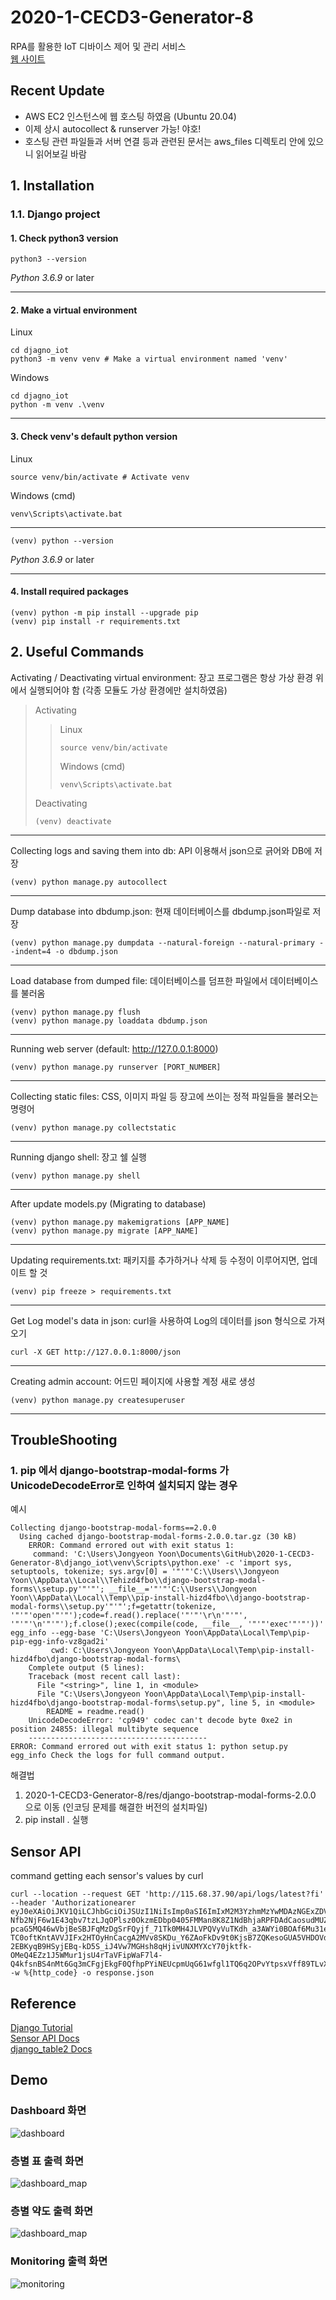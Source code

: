 # 2020-1-CECD3-Generator-8
RPA를 활용한 IoT 디바이스 제어 및 관리 서비스  
[웹 사이트](http://ec2-54-158-177-31.compute-1.amazonaws.com)
## Recent Update
* AWS EC2 인스턴스에 웹 호스팅 하였음 (Ubuntu 20.04)
* 이제 상시 autocollect & runserver 가능! 야호!
* 호스팅 관련 파일들과 서버 연결 등과 관련된 문서는 aws_files 디렉토리 안에 있으니 읽어보길 바람

## 1. Installation
### 1.1. Django project
#### 1. Check python3 version
```
python3 --version
```
*Python 3.6.9* or later
***
#### 2. Make a virtual environment
Linux
```
cd djagno_iot
python3 -m venv venv # Make a virtual environment named 'venv'
```
Windows
```
cd djagno_iot
python -m venv .\venv
```
***
#### 3. Check venv's default python version
Linux
```
source venv/bin/activate # Activate venv
```
Windows (cmd)
```
venv\Scripts\activate.bat
```
***
```
(venv) python --version
```
*Python 3.6.9* or later
***
#### 4. Install required packages
```
(venv) python -m pip install --upgrade pip
(venv) pip install -r requirements.txt
```

## 2. Useful Commands
 Activating / Deactivating virtual environment: 장고 프로그램은 항상 가상 환경 위에서 실행되어야 함 (각종 모듈도 가상 환경에만 설치하였음)
   > Activating
   >  > Linux
   >  >```
   >  >source venv/bin/activate
   >  >```
   >  > Windows (cmd)
   >  >```
   >  >venv\Scripts\activate.bat
   >  >```
   > Deactivating
   > ```
   > (venv) deactivate
   > ```
***
Collecting logs and saving them into db: API 이용해서 json으로 긁어와 DB에 저장
```
(venv) python manage.py autocollect
```
***
Dump database into dbdump.json: 현재 데이터베이스를 dbdump.json파일로 저장
```
(venv) python manage.py dumpdata --natural-foreign --natural-primary --indent=4 -o dbdump.json
```
***
Load database from dumped file: 데이터베이스를 덤프한 파일에서 데이터베이스를 불러옴
```
(venv) python manage.py flush
(venv) python manage.py loaddata dbdump.json
```
***
 Running web server (default: http://127.0.0.1:8000)
 ```
 (venv) python manage.py runserver [PORT_NUMBER]
 ```
 ***
 Collecting static files: CSS, 이미지 파일 등 장고에 쓰이는 정적 파일들을 불러오는 명령어
 ```
 (venv) python manage.py collectstatic
 ```
 ***
 Running django shell: 장고 쉘 실행
 ```
 (venv) python manage.py shell
 ```
 ***
 After update models.py (Migrating to database)
 ```
 (venv) python manage.py makemigrations [APP_NAME]
 (venv) python manage.py migrate [APP_NAME]
 ```
***
Updating requirements.txt: 패키지를 추가하거나 삭제 등 수정이 이루어지면, 업데이트 할 것
```
(venv) pip freeze > requirements.txt
```
***
Get Log model's data in json: curl을 사용하여 Log의 데이터를 json 형식으로 가져오기
```
curl -X GET http://127.0.0.1:8000/json
```
***
Creating admin account: 어드민 페이지에 사용할 계정 새로 생성
```
(venv) python manage.py createsuperuser
```
***

## TroubleShooting
### 1. pip 에서 django-bootstrap-modal-forms 가 UnicodeDecodeError로 인하여 설치되지 않는 경우
예시
```
Collecting django-bootstrap-modal-forms==2.0.0
  Using cached django-bootstrap-modal-forms-2.0.0.tar.gz (30 kB)
    ERROR: Command errored out with exit status 1:
     command: 'C:\Users\Jongyeon Yoon\Documents\GitHub\2020-1-CECD3-Generator-8\django_iot\venv\Scripts\python.exe' -c 'import sys, setuptools, tokenize; sys.argv[0] = '"'"'C:\\Users\\Jongyeon Yoon\\AppData\\Local\\Tehizd4fbo\\django-bootstrap-modal-forms\\setup.py'"'"'; __file__='"'"'C:\\Users\\Jongyeon Yoon\\AppData\\Local\\Temp\\pip-install-hizd4fbo\\django-bootstrap-modal-forms\\setup.py'"'"';f=getattr(tokenize, '"'"'open'"'"');code=f.read().replace('"'"'\r\n'"'"', '"'"'\n'"'"');f.close();exec(compile(code, __file__, '"'"'exec'"'"'))' egg_info --egg-base 'C:\Users\Jongyeon Yoon\AppData\Local\Temp\pip-pip-egg-info-vz8gad2i'
         cwd: C:\Users\Jongyeon Yoon\AppData\Local\Temp\pip-install-hizd4fbo\django-bootstrap-modal-forms\
    Complete output (5 lines):
    Traceback (most recent call last):
      File "<string>", line 1, in <module>
      File "C:\Users\Jongyeon Yoon\AppData\Local\Temp\pip-install-hizd4fbo\django-bootstrap-modal-forms\setup.py", line 5, in <module>
        README = readme.read()
    UnicodeDecodeError: 'cp949' codec can't decode byte 0xe2 in position 24855: illegal multibyte sequence
    ----------------------------------------
ERROR: Command errored out with exit status 1: python setup.py egg_info Check the logs for full command output.
```
해결법
1. 2020-1-CECD3-Generator-8/res/django-bootstrap-modal-forms-2.0.0 으로 이동 (인코딩 문제를 해결한 버전의 설치파일)
2. pip install . 실행

## Sensor API
command getting each sensor's values by curl
```
curl --location --request GET 'http://115.68.37.90/api/logs/latest?fi' --header 'Authorizationearer eyJ0eXAiOiJKV1QiLCJhbGciOiJSUzI1NiIsImp0aSI6ImIxM2M3YzhmMzYwMDAzNGExZDVhNDkzZWI5NWVkZGY4MDIwMzI4YzU4ZGM1ODMxY2JhYWI5YTU1ZTE2YTA4YTk5YWUyNzVmYmVlM2NlYTc2In0.eyJhdWQiOiIxIiwianRpIjoiYjEzYzdjOGYzNjAwMDM0YTFkNWE0OTNlYjk1ZWRkZjgwMjAzMjhjNThkYzU4MzFjYmFhYjlhNTVlMTZhMDhhOTlhZTI3NWZiZWUzY2VhNzYiLCJpYXQiOjE1NzI0Mjc0NTAsIm5iZiI6MTU3MjQyNzQ1MCwiZXhwIjoxNTg4MjM4NjUwLCJzdWIiOiIxMDAwMDAwMDAwMSIsInNjb3BlcyI6W119.IQj7AjsyRpX9Y8jJI2HJJOL221m95YRbbbX_VpvH-Nfb2NjF6w1E43qbv7tzLJqOPlsz0OkzmEDbp0405FMMan8K8Z1NdBhjaRPFDAdCaosudMUZXsovOP0buJWtoR-pcaG5MQ46wVbjBeSBJFqMzDgSrFQyjf_71Tk0MH4JLVPQVyVuTKdh_a3AWYi0BOAf6Mu31erd7i0ArkOSXeRvGnsh64qWHMuoLThy83wN7D2eTnKqHeOAbhXIJhRYWJrLI0pEzsQTy1-TC0oftKntAVVJIFx2HTOyHnCacgA2MVv8SKDu_Y6ZAoFkDv9t0KjsB7ZQKesoGUA5VHDOVdyQvtivCaNBJRLqF6r6DJhM8qP4AyDooZ5x9kfBV607MeKGm6dSFx-2EBKyqB9HSyjEBq-kD5S_iJ4Vw7MGHsh8qHjivUNXMYXcY70jktfk-OMeQ4EZz1J5WMur1jsU4rTaVFipWaF7l4-Q4kfsnBS4nMt6Gq3mCFgjEkgF0QfhpPYiNEUcpmUqG61wfgl1TQ6q2OPvYtpsxVff89TLvXriV0CfBePlw6rfr3hg8wZnkH0P7BirGA6RfTHDlXOG6432528pgZeowYpJtQBmey1iP7P1aQGmIeeeWrI2RbM8Eat_oQMoT0RShx66lmKlg8zxaXsDDSWcfdYlRC53s_0RfNE' -w %{http_code} -o response.json
```

## Reference
[Django Tutorial](https://tutorial.djangogirls.org/ko/installation/)   
[Sensor API Docs](https://documenter.getpostman.com/view/527712/SW14WcyW?version=latest#9b1079ca-8760-457f-8e38-bb8f6b8ef6ad)   
[django_table2 Docs](https://django-tables2.readthedocs.io/en/latest/)   

## Demo
### Dashboard 화면
![dashboard](/res/dashboard.png)
### 층별 표 출력 화면
![dashboard_map](/res/floorview_table.png)
### 층별 약도 출력 화면
![dashboard_map](/res/floorview_map.png)
### Monitoring 출력 화면
![monitoring](/res/monitoring.png)
